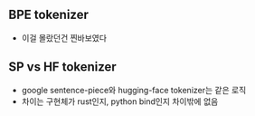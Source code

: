 ## BPE tokenizer
+ 이걸 몰랐던건 찐바보였다

## SP vs HF tokenizer
+ google sentence-piece와 hugging-face tokenizer는 같은 로직
+ 차이는 구현체가 rust인지, python bind인지 차이밖에 없음
